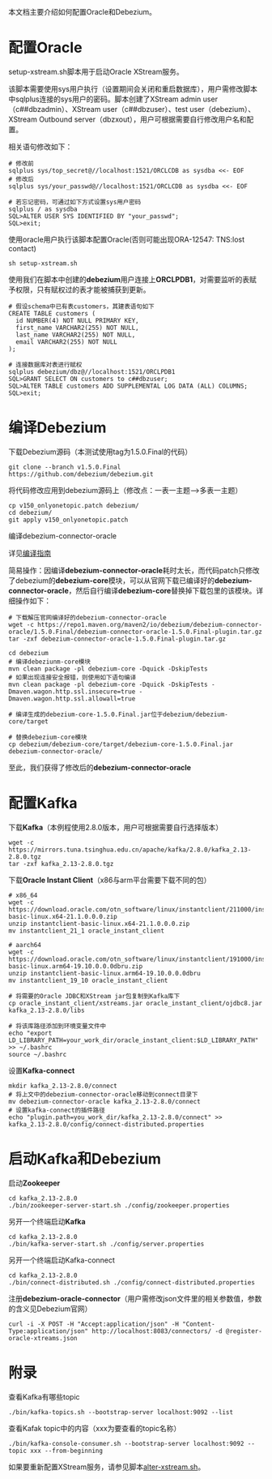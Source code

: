 本文档主要介绍如何配置Oracle和Debezium。

# 配置Oracle

setup-xstream.sh脚本用于启动Oracle XStream服务。

该脚本需要使用sys用户执行（设置期间会关闭和重启数据库），用户需修改脚本中sqlplus连接的sys用户的密码。脚本创建了XStream admin user（c##dbzadmin）、XStream user（c##dbzuser）、test user（debezium）、XStream Outbound server（dbzxout），用户可根据需要自行修改用户名和配置。

相关语句修改如下：

```
# 修改前
sqlplus sys/top_secret@//localhost:1521/ORCLCDB as sysdba <<- EOF
# 修改后
sqlplus sys/your_passwd@//localhost:1521/ORCLCDB as sysdba <<- EOF

# 若忘记密码，可通过如下方式设置sys用户密码
sqlplus / as sysdba
SQL>ALTER USER SYS IDENTIFIED BY "your_passwd";
SQL>exit;
```

使用oracle用户执行该脚本配置Oracle(否则可能出现ORA-12547: TNS:lost contact)

```
sh setup-xstream.sh
```

使用我们在脚本中创建的**debezium**用户连接上**ORCLPDB1**，对需要监听的表赋予权限，只有赋权过的表才能被捕获到更新。

```
# 假设schema中已有表customers，其建表语句如下
CREATE TABLE customers (
  id NUMBER(4) NOT NULL PRIMARY KEY,
  first_name VARCHAR2(255) NOT NULL,
  last_name VARCHAR2(255) NOT NULL,
  email VARCHAR2(255) NOT NULL
);

# 连接数据库对表进行赋权
sqlplus debezium/dbz@//localhost:1521/ORCLPDB1
SQL>GRANT SELECT ON customers to c##dbzuser;
SQL>ALTER TABLE customers ADD SUPPLEMENTAL LOG DATA (ALL) COLUMNS;
SQL>exit;
```

# 编译Debezium

下载Debezium源码（本测试使用tag为1.5.0.Final的代码）

```
git clone --branch v1.5.0.Final https://github.com/debezium/debezium.git
```

将代码修改应用到debezium源码上（修改点：一表一主题-->多表一主题）

```
cp v150_onlyonetopic.patch debezium/
cd debezium/
git apply v150_onlyonetopic.patch
```

编译debezium-connector-oracle

详见[编译指南](https://github.com/debezium/debezium/tree/v1.5.0.Final/debezium-connector-oracle)

简易操作：因编译**debezium-connector-oracle**耗时太长，而代码patch只修改了debezium的**debezium-core**模块，可以从官网下载已编译好的**debezium-connector-oracle**，然后自行编译**debezium-core**替换掉下载包里的该模块。详细操作如下：

```
# 下载解压官网编译好的debezium-connector-oracle
wget -c https://repo1.maven.org/maven2/io/debezium/debezium-connector-oracle/1.5.0.Final/debezium-connector-oracle-1.5.0.Final-plugin.tar.gz
tar -zxf debezium-connector-oracle-1.5.0.Final-plugin.tar.gz

cd debezium
# 编译debeziunm-core模块
mvn clean package -pl debezium-core -Dquick -DskipTests
# 如果出现连接安全报错，则使用如下语句编译
mvn clean package -pl debezium-core -Dquick -DskipTests -Dmaven.wagon.http.ssl.insecure=true -Dmaven.wagon.http.ssl.allowall=true

# 编译生成的debezium-core-1.5.0.Final.jar位于debezium/debezium-core/target

# 替换debezium-core模块
cp debezium/debezium-core/target/debezium-core-1.5.0.Final.jar debezium-connector-oracle/
```

至此，我们获得了修改后的**debezium-connector-oracle**

# 配置Kafka

下载**Kafka**（本例程使用2.8.0版本，用户可根据需要自行选择版本）

```
wget -c https://mirrors.tuna.tsinghua.edu.cn/apache/kafka/2.8.0/kafka_2.13-2.8.0.tgz
tar -zxf kafka_2.13-2.8.0.tgz
```

下载**Oracle Instant Client**（x86与arm平台需要下载不同的包）

```
# x86_64
wget -c https://download.oracle.com/otn_software/linux/instantclient/211000/instantclient-basic-linux.x64-21.1.0.0.0.zip
unzip instantclient-basic-linux.x64-21.1.0.0.0.zip
mv instantclient_21_1 oracle_instant_client

# aarch64
wget -c https://download.oracle.com/otn_software/linux/instantclient/191000/instantclient-basic-linux.arm64-19.10.0.0.0dbru.zip
unzip instantclient-basic-linux.arm64-19.10.0.0.0dbru
mv instantclient_19_10 oracle_instant_client

# 将需要的Oracle JDBC和XStream jar包复制到Kafka库下
cp oracle_instant_client/xstreams.jar oracle_instant_client/ojdbc8.jar kafka_2.13-2.8.0/libs

# 将该库路径添加到环境变量文件中
echo "export LD_LIBRARY_PATH=your_work_dir/oracle_instant_client:$LD_LIBRARY_PATH" >> ~/.bashrc
source ~/.bashrc
```

设置**Kafka-connect**

```
mkdir kafka_2.13-2.8.0/connect
# 将上文中的debezium-connector-oracle移动到connect目录下
mv debezium-connector-oracle kafka_2.13-2.8.0/connect
# 设置kafka-connect的插件路径
echo "plugin.path=you_work_dir/kafka_2.13-2.8.0/connect" >> kafka_2.13-2.8.0/config/connect-distributed.properties
```

# 启动Kafka和Debezium

启动**Zookeeper**

```
cd kafka_2.13-2.8.0
./bin/zookeeper-server-start.sh ./config/zookeeper.properties
```

另开一个终端启动**Kafka**

```
cd kafka_2.13-2.8.0
./bin/kafka-server-start.sh ./config/server.properties
```

另开一个终端启动Kafka-connect

```
cd kafka_2.13-2.8.0
./bin/connect-distributed.sh ./config/connect-distributed.properties
```

注册**debezium-oracle-connector**（用户需修改json文件里的相关参数值，参数的含义见Debezium官网）

```
curl -i -X POST -H "Accept:application/json" -H "Content-Type:application/json" http://localhost:8083/connectors/ -d @register-oracle-xtreams.json
```

# 附录

查看Kafka有哪些topic

```
./bin/kafka-topics.sh --bootstrap-server localhost:9092 --list
```

查看Kafak topic中的内容（xxx为要查看的topic名称）

```
./bin/kafka-console-consumer.sh --bootstrap-server localhost:9092 --topic xxx --from-beginning
```

如果要重新配置XStream服务，请参见脚本[alter-xstream.sh](alter-xstream.sh)。